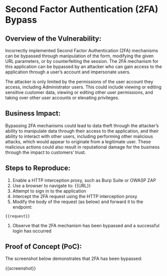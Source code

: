 # Second Factor Authentication (2FA) Bypass

## Overview of the Vulnerability:

Incorrectly implemented Second Factor Authentication (2FA) mechanisms can be bypassed through manipulation of the form, modifying the given URL parameters, or by counterfeiting the session. The 2FA mechanism for this application can be bypassed by an attacker who can gain access to the application through a user’s account and impersonate users.

The attacker is only limited by the permissions of the user account they access, including Administrator users. This could include viewing or editing sensitive customer data, viewing or editing other user permissions, and taking over other user accounts or elevating privileges.

## Business Impact:

Bypassing 2FA mechanisms could lead to data theft through the attacker’s ability to manipulate data through their access to the application, and their ability to interact with other users, including performing other malicious attacks, which would appear to originate from a legitimate user. These malicious actions could also result in reputational damage for the business through the impact to customers’ trust.

## Steps to Reproduce:

1. Enable a HTTP interception proxy, such as Burp Suite or OWASP ZAP
1. Use a browser to navigate to: {{URL}}
1. Attempt to sign in to the application
1. Intercept the 2FA request using the HTTP interception proxy
1. Modify the body of the request (as below) and forward it to the endpoint:

```HTTP
{{request}}
```

1. Observe that the 2FA mechanism has been bypassed and a successful login has occurred

## Proof of Concept (PoC):

The screenshot below demonstrates that 2FA has been bypassed:

{{screenshot}}
